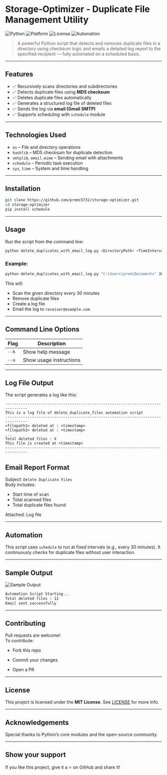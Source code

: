 
# Storage-Optimizer - Duplicate File Management Utility


![Python](https://img.shields.io/badge/Python-3.8%2B-blue.svg)
![Platform](https://img.shields.io/badge/Platform-Windows%20%7C%20Linux-lightgrey)
![License](https://img.shields.io/badge/License-MIT-green.svg)
![Automation](https://img.shields.io/badge/Automation-Scheduled%20Task-orange.svg)

> A powerful Python script that detects and removes duplicate files in a directory using checksum logic and emails a detailed log report to the specified recipient — fully automated on a scheduled basis.

---

## Features

- ✅ Recursively scans directories and subdirectories
- ✅ Detects duplicate files using **MD5 checksum**
- ✅ Deletes duplicate files automatically
- ✅ Generates a structured log file of deleted files
- ✅ Sends the log via **email (Gmail SMTP)**
- ✅ Supports scheduling with `schedule` module

---

## Technologies Used

- `os` – File and directory operations  
- `hashlib` – MD5 checksum for duplicate detection  
- `smtplib`, `email.mime` – Sending email with attachments  
- `schedule` – Periodic task execution  
- `sys`, `time` – System and time handling

---

## Installation

```bash
git clone https://github.com/premc5731/storage-optimizer.git
cd storage-optimizer
pip install schedule
```

---

## Usage

Run the script from the command line:

```bash
python delete_duplicates_with_email_log.py <DirectoryPath> <TimeIntervalInMinutes> <RecipientEmail>
```

### Example:

```bash
python delete_duplicates_with_email_log.py "C:\Users\prem\Documents" 30 receiver@example.com
```

This will:
- Scan the given directory every 30 minutes
- Remove duplicate files
- Create a log file
- Email the log to `receiver@example.com`

---

## Command Line Options

| Flag     | Description                                |
|----------|--------------------------------------------|
| `--h`    | Show help message                          |
| `--u`    | Show usage instructions                    |

---

## Log File Output

The script generates a log like this:
```
--------------------------------------------------------------------------------
This is a log file of delete_duplicate_files automation script
--------------------------------------------------------------------------------
<filepath1> deleted at : <timestamp>
<filepath2> deleted at : <timestamp>
...
Total deleted files : X
This file is created at <timestamp>
--------------------------------------------------------------------------------
```

## Email Report Format

Subject: `Delete Duplicate Files`  
Body includes:
- Start time of scan
- Total scanned files
- Total duplicate files found

Attached: Log file

---

## Automation

This script uses `schedule` to run at fixed intervals (e.g., every 30 minutes). It continuously checks for duplicate files without user interaction.

---

## Sample Output

![Sample Output](https://img.shields.io/badge/Output-Demo-blue?logo=python)

```bash
Automation Script Starting...
Total deleted files : 12
Email sent successfully
```

---

## Contributing

Pull requests are welcome!  
To contribute:
- Fork this repo

- Commit your changes
- Open a PR

---

## License

This project is licensed under the **MIT License**. See [LICENSE](LICENSE) for more info.

---

## Acknowledgements

Special thanks to Python’s core modules and the open-source community.

---

## Show your support

If you like this project, give it a ⭐ on GitHub and share it!
